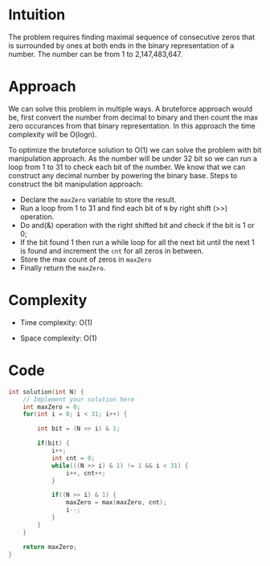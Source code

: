 # Intuition

<!-- Describe your first thoughts on how to solve this problem. -->

The problem requires finding maximal sequence of consecutive zeros that is surrounded by ones at both ends in the binary representation of a number. The number can be from 1 to 2,147,483,647.

# Approach

<!-- Describe your approach to solving the problem. -->

We can solve this problem in multiple ways. A bruteforce approach would be, first convert the number from decimal to binary and then count the max zero occurances from that binary representation. In this approach the time complexity will be O(logn).

To optimize the bruteforce solution to O(1) we can solve the problem with bit manipulation approach. As the number will be under 32 bit so we can run a loop from 1 to 31 to check each bit of the number. We know that we can construct any decimal number by powering the binary base. Steps to construct the bit manipulation approach:

- Declare the `maxZero` variable to store the result.
- Run a loop from 1 to 31 and find each bit of `N` by right shift (>>) operation.
- Do and(&) operation with the right shifted bit and check if the bit is 1 or 0;
- If the bit found 1 then run a while loop for all the next bit until the next 1 is found and increment the `cnt` for all zeros in between.
- Store the max count of zeros in `maxZero`
- Finally return the `maxZero`.

# Complexity

- Time complexity: O(1)
<!-- Add your time complexity here, e.g. $$O(n)$$ -->

- Space complexity: O(1)
<!-- Add your space complexity here, e.g. $$O(n)$$ -->

# Code

```C++
int solution(int N) {
    // Implement your solution here
    int maxZero = 0;
    for(int i = 0; i < 31; i++) {

        int bit = (N >> i) & 1;

        if(bit) {
            i++;
            int cnt = 0;
            while(((N >> i) & 1) != 1 && i < 31) {
                i++, cnt++;
            }

            if((N >> i) & 1) {
                maxZero = max(maxZero, cnt);
                i--;
            }
        }
    }

    return maxZero;
}
```
